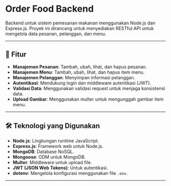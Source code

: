 # Order Food Backend

Backend untuk sistem pemesanan makanan menggunakan Node.js dan Express.js. Proyek ini dirancang untuk menyediakan RESTful API untuk mengelola data pesanan, pelanggan, dan menu.

---

## 🚀 Fitur
- **Manajemen Pesanan**: Tambah, ubah, lihat, dan hapus pesanan.
- **Manajemen Menu**: Tambah, ubah, lihat, dan hapus item menu.
- **Manajemen Pelanggan**: Menyimpan informasi pelanggan.
- **Autentikasi**: Mendukung login dan middleware autentikasi (JWT).
- **Validasi Data**: Menggunakan validasi request untuk menjaga konsistensi data.
- **Upload Gambar**: Menggunakan multer untuk mengunggah gambar item menu.

---

## 🛠️ Teknologi yang Digunakan
- **Node.js**: Lingkungan runtime JavaScript.
- **Express.js**: Framework web untuk Node.js.
- **MongoDB**: Database NoSQL.
- **Mongoose**: ODM untuk MongoDB.
- **Multer**: Middleware untuk upload file.
- **JWT (JSON Web Tokens)**: Untuk autentikasi.
- **dotenv**: Mengelola konfigurasi menggunakan file `.env`.

---